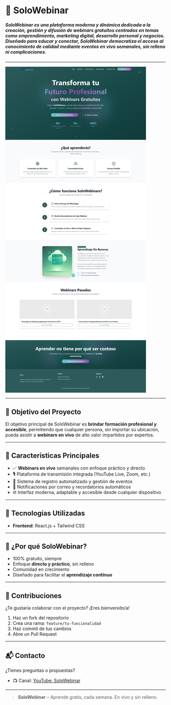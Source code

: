 # 🎥 SoloWebinar

##### **SoloWebinar** es una plataforma moderna y dinámica dedicada a la creación, gestión y difusión de **webinars gratuitos** centrados en temas como **emprendimiento, marketing digital, desarrollo personal y negocios**. Diseñado para educar y conectar, SoloWebinar democratiza el acceso al conocimiento de calidad mediante eventos en vivo semanales, sin relleno ni complicaciones.
---

 ![solo webinar](https://github.com/oliver2207/solowebinar/blob/693be5514e858c1d7aef851400e5d235b88d7220/src/assets/Poto/Captura%20web_21-7-2025_03715_localhost.jpeg)
 
---

## 🚀 Objetivo del Proyecto

El objetivo principal de SoloWebinar es **brindar formación profesional y accesible**, permitiendo que cualquier persona, sin importar su ubicación, pueda asistir a **webinars en vivo** de alto valor impartidos por expertos.

---

## 🧠 Características Principales

- ✅ **Webinars en vivo** semanales con enfoque práctico y directo
- 🎙️ Plataforma de transmisión integrada (YouTube Live, Zoom, etc.)
- 📅 Sistema de registro automatizado y gestión de eventos
- 📲 Notificaciones por correo y recordatorios automáticos
- 🌐 Interfaz moderna, adaptable y accesible desde cualquier dispositivo

---

## 🧰 Tecnologías Utilizadas

- **Frontend**: React.js + Tailwind CSS

---

## 🌟 ¿Por qué SoloWebinar?

- 100% gratuito, siempre
- Enfoque **directo y práctico**, sin relleno
- Comunidad en crecimiento
- Diseñado para facilitar el **aprendizaje continuo**

---

## 🤝 Contribuciones

¿Te gustaría colaborar con el proyecto? ¡Eres bienvenido/a!

1. Haz un fork del repositorio
2. Crea una rama: `feature/tu-funcionalidad`
3. Haz commit de tus cambios
4. Abre un Pull Request

---

## 📬 Contacto

¿Tienes preguntas o propuestas?

- 📺 Canal: [YouTube: SoloWebinar](https://www.youtube.com/@SoloWebinar)

---

> **SoloWebinar** – Aprende gratis, cada semana. En vivo y sin relleno.

